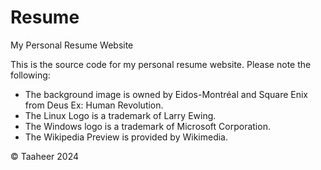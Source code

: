 # Resume

My Personal Resume Website

This is the source code for my personal resume website. Please note the following:

- The background image is owned by Eidos-Montréal and Square Enix from Deus Ex: Human Revolution.
- The Linux Logo is a trademark of Larry Ewing.
- The Windows logo is a trademark of Microsoft Corporation.
- The Wikipedia Preview is provided by Wikimedia.

© Taaheer 2024

